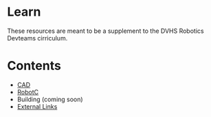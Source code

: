 # Learn

These resources are meant to be a supplement to the DVHS Robotics Devteams cirriculum.

# Contents

- [CAD](cad.md)
- [RobotC](robotc.md)
- Building (coming soon)
- [External Links](external.md)

